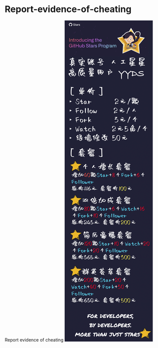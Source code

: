# Report-evidence-of-cheating
Report evidence of cheating
![avatar](https://github.com/xcheat123/Report-evidence-of-cheating/blob/main/O1CN01AO7oeS1MDFCzQoJht_!!101421400.jpg?raw=true)
